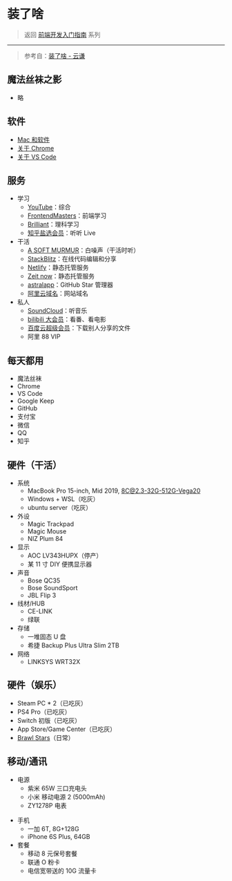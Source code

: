 # 装了啥

> 返回 [前端开发入门指南](./fe-development-cookbook.md) 系列

---

> 参考自：[装了啥 - 云谦](https://github.com/sorrycc/awesome-tools)

## 魔法丝袜之影

- 略

## 软件

- [Mac 和软件](./mac.md)
- [关于 Chrome](./chrome.md)
- [关于 VS Code](./vscode.md)

## 服务

- 学习
  - [YouTube](https://www.youtube.com/)：综合
  - [FrontendMasters](https://frontendmasters.com/)：前端学习
  - [Brilliant](https://brilliant.org/)：理科学习
  - [知乎盐选会员](https://www.zhihu.com/xen/market/vip-privileges)：听听 Live
- 干活
  - [A SOFT MURMUR](https://asoftmurmur.com/)：白噪声（干活时听）
  - [StackBlitz](http://stackblitz.com/)：在线代码编辑和分享
  - [Netlify](https://www.netlify.com/)：静态托管服务
  - [Zeit now](https://zeit.co/)：静态托管服务
  - [astralapp](https://app.astralapp.com/dashboard)：GitHub Star 管理器
  - [阿里云域名](https://wanwang.aliyun.com/)：网站域名
- 私人
  - [SoundCloud](https://soundcloud.com/)：听音乐
  - [bilibili 大会员](https://account.bilibili.com/account/big)：看番、看电影
  - [百度云超级会员](https://pan.baidu.com/buy/center#/svip)：下载别人分享的文件
  - 阿里 88 VIP

## 每天都用

- 魔法丝袜
- Chrome
- VS Code
- Google Keep
- GitHub
- 支付宝
- 微信
- QQ
- 知乎

## 硬件（干活）

- 系统
  - MacBook Pro 15-inch, Mid 2019, 8C@2.3-32G-512G-Vega20
  - Windows + WSL（吃灰）
  - ubuntu server（吃灰）
- 外设
  - Magic Trackpad
  - Magic Mouse
  - NIZ Plum 84
- 显示
  - AOC LV343HUPX（停产）
  - 某 11 寸 DIY 便携显示器
- 声音
  - Bose QC35
  - Bose SoundSport
  - JBL Flip 3
- 线材/HUB
  - CE-LINK
  - 绿联
- 存储
  - 一堆固态 U 盘
  - 希捷 Backup Plus Ultra Slim 2TB
- 网络
  - LINKSYS WRT32X

## 硬件（娱乐）

- Steam PC \* 2（已吃灰）
- PS4 Pro（已吃灰）
- Switch 初版（已吃灰）
- App Store/Game Center（已吃灰）
- [Brawl Stars](https://supercell.com/en/games/brawlstars/)（日常）

## 移动/通讯

- 电源
  - 紫米 65W 三口充电头
  - 小米 移动电源 2 (5000mAh)
  - ZY1278P 电表

* 手机
  - 一加 6T, 8G+128G
  - iPhone 6S Plus, 64GB
* 套餐
  - 移动 8 元保号套餐
  - 联通 O 粉卡
  - 电信宽带送的 10G 流量卡
